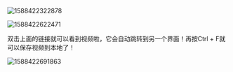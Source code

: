 





![1588422322878](C:\Users\古春波\AppData\Roaming\Typora\typora-user-images\1588422322878.png)



![1588422622471](C:\Users\古春波\AppData\Roaming\Typora\typora-user-images\1588422622471.png)



双击上面的链接就可以看到视频啦，它会自动跳转到另一个界面！再按Ctrl + F就可以保存视频到本地了！

![1588422691863](C:\Users\古春波\AppData\Roaming\Typora\typora-user-images\1588422691863.png)
